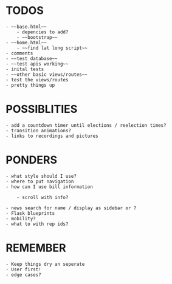 # TODOS


    
    - ~~base.html~~
        - depencies to add?
        - ~~bootstrap~~
    - ~~home.html~~
        - ~~find lat long script~~
    - comments
    - ~~test database~~
    - ~~test apis working~~
    - inital tests
    - ~~other basic views/routes~~
    - test the views/routes
    - pretty things up

# POSSIBLITIES

    - add a countdown timer until elections / reelection times?
    - transition animations?
    - links to recordings and pictures


# PONDERS

    - what style should I use?
    - where to put navigation
    - how can I use bill information

        - scroll with info? 

    - news search for name / display as sidebar or ?
    - Flask blueprints
    - mobility?
    - what to with rep ids?

# REMEMBER

    - Keep things dry an seperate
    - User first!
    - edge cases?


